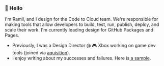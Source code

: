### 👋 Hello

I'm Ramil, and I design for the Code to Cloud team. We're responsible for making tools that allow developers to build, test, run, publish, deploy, and scale their work. I'm currently leading design for GitHub Packages and Pages.

- Previously, I was a Design Director @ 🎮 Xbox working on game dev tools (joined via [aquisition](https://techcrunch.com/2018/01/29/microsoft-buys-cloud-gaming-startup-playfab-to-bolster-its-azure-gaming-platform/)).
- I enjoy writing about my successes and failures. Here is[ a sample](https://uxdesign.cc/5-tips-to-design-meaningful-product-features-with-speed-and-efficiency-3222d8f728d6).
